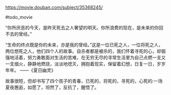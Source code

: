https://movie.douban.com/subject/35368245/

#todo_movie

“你所厌恶的今天，是昨天死去之人奢望的明天。你所浪费的现在，是未来的你回不去的曾经。”

“生命的终点既是你的未来，亦是我的曾经。”这是一位已死之人，一位将死之人，两位想死之人，他们四个人的故事。自杀者都是被杀的，我们怀着寻死的心，却倔强地活着，努力勇敢面对生活的苦难，在无穷无尽的寻常生活里为自己点燃一支又一支烟火，静静地燃烧，淡淡地熄灭，拥抱着现实，保留着幻想，日复一日，岁岁年年。 
——《夏日幽灵》

故事很短，但却书写了四个孩子的青春，已死的，将死的，寻死的，心死的:一场夏夜邂逅，如愿了，坦然了，反抗了，醒悟了。



